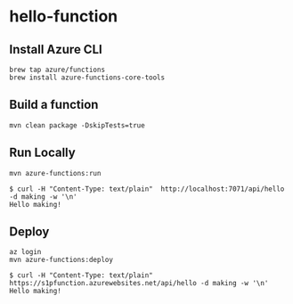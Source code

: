 # hello-function

## Install Azure CLI

```
brew tap azure/functions
brew install azure-functions-core-tools
```

## Build a function

```
mvn clean package -DskipTests=true
```

## Run Locally

```
mvn azure-functions:run
```

```
$ curl -H "Content-Type: text/plain"  http://localhost:7071/api/hello -d making -w '\n'
Hello making!
```

## Deploy

```
az login
mvn azure-functions:deploy
```

```
$ curl -H "Content-Type: text/plain"  https://s1pfunction.azurewebsites.net/api/hello -d making -w '\n'
Hello making!
```